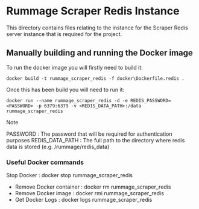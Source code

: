 # Rummage Scraper Redis Instance

This directory contains files relating to the instance for the Scraper Redis server
instance that is required for the project.

## Manually building and running the Docker image

To run the docker image you will firstly need to build it:

`docker build -t rummage_scraper_redis -f docker\Dockerfile.redis .`

Once this has been build you will need to run it:

`docker run --name rummage_scraper_redis -d -e REDIS_PASSWORD=<PASSWORD> -p 6379:6379 -v <REDIS_DATA_PATH>:/data rummage_scraper_redis`

> [!NOTE]
> PASSWORD : The password that will be required for authentication purposes
> REDIS_DATA_PATH : The full path to the directory where redis data is stored (e.g. /rummage/redis_data)

### Useful Docker commands

Stop Docker : docker stop rummage_scraper_redis
- Remove Docker container : docker rm rummage_scraper_redis
- Remove Docker image : docker rmi rummage_scraper_redis
- Get Docker Logs : docker logs rummage_scraper_redis
